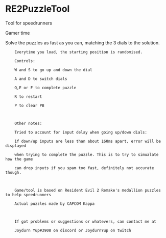 # RE2PuzzleTool
Tool for speedrunners

Gamer time

Solve the puzzles as fast as you can, matching the 3 dials to the solution.

        Everytime you load, the starting position is randomised.

        Controls:

        W and S to go up and down the dial

        A and D to switch dials

        Q,E or F to complete puzzle

        R to restart

        P to clear PB

       

        Other notes:

        Tried to account for input delay when going up/down dials:

        if down/up inputs are less than about 160ms apart, error will be displayed

        when trying to complete the puzzle. This is to try to simualate how the game

        can drop inputs if you spam too fast, definitely not accurate though.

       

        Game/tool is based on Resident Evil 2 Remake's medallion puzzles to help speedrunners

        Actual puzzles made by CAPCOM Kappa

       

        If got problems or suggestions or whatevers, can contact me at

        Joydurn Yup#3908 on discord or JoydurnYup on twitch

